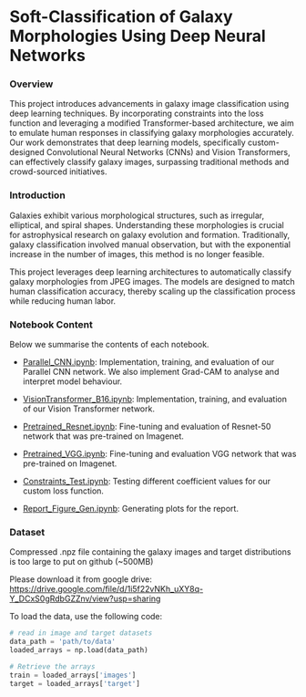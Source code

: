 # Soft-Classification of Galaxy Morphologies Using Deep Neural Networks

### Overview
This project introduces advancements in galaxy image classification using deep learning techniques. By incorporating constraints into the loss function and leveraging a modified Transformer-based architecture, we aim to emulate human responses in classifying galaxy morphologies accurately. Our work demonstrates that deep learning models, specifically custom-designed Convolutional Neural Networks (CNNs) and Vision Transformers, can effectively classify galaxy images, surpassing traditional methods and crowd-sourced initiatives.

### Introduction
Galaxies exhibit various morphological structures, such as irregular, elliptical, and spiral shapes. Understanding these morphologies is crucial for astrophysical research on galaxy evolution and formation. Traditionally, galaxy classification involved manual observation, but with the exponential increase in the number of images, this method is no longer feasible.

This project leverages deep learning architectures to automatically classify galaxy morphologies from JPEG images. The models are designed to match human classification accuracy, thereby scaling up the classification process while reducing human labor.

### Notebook Content

Below we summarise the contents of each notebook.

- [Parallel_CNN.ipynb](Parallel_CNN.ipynb): Implementation, training, and evaluation of our Parallel CNN network. We also implement Grad-CAM to analyse and interpret model behaviour.

- [VisionTransformer_B16.ipynb](VisionTransformer_B16.ipynb): Implementation, training, and evaluation of our Vision Transformer network.

- [Pretrained_Resnet.ipynb](Pretrained_Resnet.ipynb): Fine-tuning and evaluation of Resnet-50 network that was pre-trained on Imagenet.

- [Pretrained_VGG.ipynb](Pretrained_VGG.ipynb): Fine-tuning and evaluation VGG network that was pre-trained on Imagenet.

- [Constraints_Test.ipynb](Constraints_Test.ipynb): Testing different coefficient values for our custom loss function.

- [Report_Figure_Gen.ipynb](Report_Figure_Gen.ipynb): Generating plots for the report.



### Dataset
Compressed .npz file containing the galaxy images and target distributions is too large to put on github (~500MB)

Please download it from google drive: https://drive.google.com/file/d/1i5f22vNKh_uXY8q-Y_DCxS0gRdbGZZnv/view?usp=sharing

To load the data, use the following code:

```python
# read in image and target datasets
data_path = 'path/to/data'
loaded_arrays = np.load(data_path)

# Retrieve the arrays
train = loaded_arrays['images']
target = loaded_arrays['target']
```
